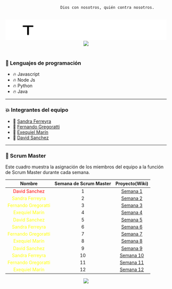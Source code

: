 
                            Dios con nosotros, quién contra nosotros.

<br>
<img src="https://github.com/testTPU/1/blob/main/logo-en-blanco.png?raw=true">
<br>
<div id="header" align="center">
    <img src="https://i.giphy.com/media/bGgsc5mWoryfgKBx1u/giphy.webp" width="600">
</div>
<br>

### :page_with_curl: Lenguajes de programación

- :fire: Javascript
- :fire: Node Js
- :fire: Python
- :fire: Java

---

### :collision: Integrantes del equipo

- :star2: [Sandra Ferreyra](https://github.com/sandraFerreyra) 
- :star2: [Fernando Gregoratti](https://github.com/mvkgamingarg)
- :star2: [Exequiel Marín](https://github.com/Exequiel3)
- :star2: [David Sanchez](https://github.com/nob322)

---

### :dizzy: Scrum Master

Este cuadro muestra la asignación de los miembros del equipo a la función de Scrum Master durante cada semana. 
<div align="center">
 

|    Nombre              | Semana de Scrum Master                                 |        Proyecto(Wiki)           |
|:---------------------:|:-----------------------------------------------------:|:-----------------------------:|
| <span style="color:red;">David Sanchez</span>         |      1                                           |  [Semana 1](https://github.com/nob322/semana1)         |
| <span style="color:#FFFF00;">Sandra Ferreyra</span> |      2                                           |  [Semana 2](https://github.com/sandraFerreyra/semana2) |
| <span style="color:#FFFF00;">Fernando Gregoratti</span>|      3                                           |  [Semana 3](https://github.com/mvkgamingarg/semana3)   |
| <span style="color:#FFFF00;">Exequiel Marín</span>       |      4                                           |  [Semana 4](https://github.com/Exequiel3/semana4)       |
| <span style="color:#FFFF00;">David Sanchez</span>         |      5                                           |  [Semana 5](https://github.com/nob322/semana5)         |
| <span style="color:#FFFF00;">Sandra Ferreyra</span> |      6                                           |  [Semana 6](https://github.com/sandraFerreyra/semana6) |
| <span style="color:#FFFF00;">Fernando Gregoratti</span>|      7                                           |  [Semana 7](https://github.com/mvkgamingarg/semana7)   |
| <span style="color:#FFFF00;">Exequiel Marín</span>       |      8                                           |  [Semana 8](https://github.com/Exequiel3/semana8)       |
| <span style="color:#FFFF00;">David Sanchez</span>         |      9                                           |  [Semana 9](https://github.com/nob322/semana9)         |
| <span style="color:#FFFF00;">Sandra Ferreyra</span> |      10                                          |  [Semana 10](https://github.com/sandraFerreyra/semana10)|
| <span style="color:#FFFF00;">Fernando Gregoratti</span>|      11                                          |  [Semana 11](https://github.com/mvkgamingarg/semana11)  |
| <span style="color:#FFFF00;">Exequiel Marín</span>       |      12                                          |  [Semana 12](https://github.com/Exequiel3/semana12)    |
</div>

<div id="header" align="center">
    <img src="https://i.giphy.com/media/qgQUggAC3Pfv687qPC/giphy.webp" width="600"/ autoplay>
</div>
<br>


